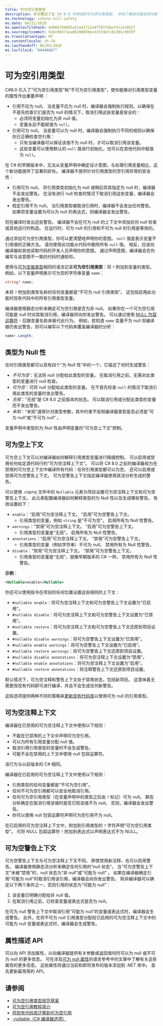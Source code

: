 ```yaml
---
title: 可为空引用类型
description: 本文概述了在 C# 8.0 中添加的可为空引用类型。 你将了解该功能如何为新项目和现有项目提供针对空引用异常的安全性。
ms.technology: csharp-null-safety
ms.date: 04/21/2020
ms.openlocfilehash: 6d068760805a21e41712a4f70735bef41ce2052f
ms.sourcegitcommit: b16c00371ea06398859ecd157defc81301c9070f
ms.translationtype: HT
ms.contentlocale: zh-CN
ms.lasthandoff: 06/05/2020
ms.locfileid: "84446667"
---
```

# <a name="nullable-reference-types"></a>可为空引用类型

C#8.0 引入了“可为空引用类型”和“不可为空引用类型”，使你能够对引用类型变量的属性作出重要声明 ：

- 引用不应为 null。 当变量不应为 null 时，编译器会强制执行规则，以确保在不首先检查它们是否为 null 的情况下，取消引用这些变量是安全的：
  - 必须将变量初始化为非 null 值。
  - 变量永远不能赋值为 `null`。
- 引用可为 null。 当变量可以为 null 时，编译器会强制执行不同的规则以确保你已正确检查空引用：
  - 只有当编译器可以保证该值不为 null 时，才可以取消引用该变量。
  - 这些变量可以使用默认的 `null` 值进行初始化，也可以在其他代码中赋值为 `null`。

在 C# 的早期版本中，无法从变量声明中确定设计意图，与处理引用变量相比，这个新功能提供了显著的好处。 编译器不提供针对引用类型的空引用异常的安全性：

- 引用可为 null。 将引用类型初始化为 null 或稍后将其指定为 null 时，编译器不会发出警告。 在没有进行 null 检查的情况下取消引用这些变量，编译器会发出警告。
- 假定引用不为 null。 当引用类型被取消引用时，编译器不会发出任何警告。 如果将变量设置为可以为 null 的表达式，则编译器会发出警告。

将在编译时发出这些警告。 编译器不会在可为 null 的上下文中添加任何 null 检查或其他运行时构造。 在运行时，可为 null 的引用和不可为 null 的引用是等效的。

通过添加可为空引用类型，你可以更清楚地声明你的意图。 `null` 值是表示变量不引用值的正确方法。 请勿使用此功能从代码中删除所有 `null` 值。 相反，应该向编译器和其他读取代码的开发人员声明你的意图。 通过声明意图，编译器会在你编写与该意图不一致的代码时通知你。

使用与[可为空值类型](language-reference/builtin-types/nullable-value-types.md)相同的语法记录**可为空引用类型**：将 `?` 附加到变量的类型。 例如，以下变量声明表示可为空的字符串变量 `name`：

```csharp
string? name;
```

未将 `?` 附加到类型名称的任何变量都是“不可为 null 引用类型”。 这包括启用此功能时现有代码中的所有引用类型变量。

编译器使用静态分析来确定可为空引用是否为非 null。 如果你在一个可为空引用可能是 null 时对其取消引用，编译器将向你发出警告。 可以通过使用 [NULL 包容运算符](language-reference/operators/null-forgiving.md) `!` 后跟变量名称来替代此行为。 例如，若知道 `name` 变量不为 null 但编译器仍发出警告，则可以编写以下代码来覆盖编译器的分析：

```csharp
name!.Length;
```

## <a name="nullability-of-types"></a>类型为 Null 性

任何引用类型都可以具有四个“为 Null 性”中的一个，它描述了何时生成警告：

- *不可为空*：无法将 null 分配给此类型的变量。 在取消引用之前，无需对此类型的变量进行 null 检查。
- *可为空*：可将 null 分配给此类型的变量。 在不首先检查 `null` 的情况下取消引用此类型的变量时发出警告。
- *无视*：“无视”是 C# 8.0 之前版本的状态。 可以取消引用或分配此类型的变量而不发出警告。
- *未知*：“未知”通常针对类型参数，其中约束不告知编译器类型是否必须是“可为 null”或“不可为 null” 。

变量声明中类型的为 Null 性由声明变量的“可为空上下文”控制。

## <a name="nullable-contexts"></a>可为空上下文

可为空上下文可以对编译器如何解释引用类型变量进行精细控制。 可以启用或禁用任何给定源代码行的“可为空注释上下文”。 可以将 C# 8.0 之前的编译器视为在禁用的可为空上下文中编译所有代码：任何引用类型都可以为空。 还可以启用或禁用可为空警告上下文。 可为空警告上下文指定编译器使用其流分析生成的警告。

可以使用 .csproj 文件中的 `Nullable` 元素为项目设置可为空注释上下文和可为空警告上下文。 此元素配置编译器如何解释类型的为 Null 性以及生成哪些警告。 有效设置如下：

- `enable`：“启用”可为空注释上下文。 “启用”可为空警告上下文。
  - 引用类型的变量，例如 `string` 是“不可为空”。  启用所有为 Null 性警告。
- `warnings`：“禁用”可为空注释上下文。 “启用”可为空警告上下文。
  - 引用类型的变量是“无视”。 启用所有为 Null 性警告。
- `annotations`：“启用”可为空注释上下文。 “禁用”可为空警告上下文。
  - 引用类型的变量（例如字符串）不可为 null。 禁用所有为 Null 性警告。
- `disable`：“禁用”可为空注释上下文。 “禁用”可为空警告上下文。
  - 引用类型的变量是“无视”，就像早期版本的 C# 一样。 禁用所有为 Null 性警告。

**示例**：

```xml
<Nullable>enable</Nullable>
```

你还可以使用指令在项目的任何位置设置这些相同的上下文：

- `#nullable enable`：将可为空注释上下文和可为空警告上下文设置为“已启用”。
- `#nullable disable`：将可为空注释上下文和可为空警告上下文设置为“已禁用”。
- `#nullable restore`：将可为空注释上下文和可为空警告上下文还原到项目设置。
- `#nullable disable warnings`：将可为空警告上下文设置为“已禁用”。
- `#nullable enable warnings`：将可为空警告上下文设置为“已启用”。
- `#nullable restore warnings`：将可为空警告上下文还原到项目设置。
- `#nullable disable annotations`：将可为空注释上下文设置为“禁用”。
- `#nullable enable annotations`：将可为空注释上下文设置为“启用”。
- `#nullable restore annotations`：将注释警告上下文还原到项目设置。

默认情况下，可为空注释和警告上下文处于禁用状态，包括新项目。 这意味着无需更改现有代码即可进行编译，并且不会生成任何新警告。

这些选项提供两种不同的策略来[更新现有代码库](nullable-migration-strategies.md)以使用可为 null 的引用类型。

## <a name="nullable-annotation-context"></a>可为空注释上下文

编译器在已禁用的可为空注释上下文中使用以下规则：

- 不能在已禁用的上下文中声明可为空引用。
- 可以为所有引用变量分配 null 值。
- 取消引用引用类型的变量时不会生成警告。
- 可能不会在禁用的上下文中使用 null 包容运算符。

该行为与以前版本的 C# 相同。

编译器在已启用的可为空注释上下文中使用以下规则：

- 引用类型的任何变量都是“不可为空引用”。
- 任何不可为空引用都可以安全地取消引用。
- 任何可为空引用类型（在变量声明中的类型之后由 `?` 标记）可为 null。 静态分析确定在取消引用该值时是否已知该值不为 null。 否则，编译器会发出警告。
- 你可以使用 null 包容运算符声明可为空引用不为 null。

在已启用的可为空注释上下文中，附加到引用类型的 `?` 字符声明“可为空引用类型”。 可将 NULL 包容运算符 `!` 附加到表达式以声明表达式不为 NULL。

## <a name="nullable-warning-context"></a>可为空警告上下文

可为空警告上下文与可为空注释上下文不同。 即使禁用新注释，也可以启用警告。 编译器使用静态流分析来确定任何引用的“null 状态”。 当“可为空警告上下文”未被“禁用”时，null 状态为“非 null”或“可能为 null” 。 如果在编译器确定引用“可能为 null”时取消引用该引用，编译器会向你发出警告。 除非编译器可以确定以下两个条件之一，否则引用的状态为“可能为 null”：

1. 该变量已明确分配给非 null 值。
1. 在取消引用之前，已检查变量或表达式是否为 null。

在可为 null 警告上下文中取消引用“可能为 null”的变量或表达式时，编译器会生成警告。 此外，在将不可为 null 引用类型分配给已启用的可为空注释上下文中的可能为 null 变量或表达式时，编译器会生成警告。

## <a name="attributes-describe-apis"></a>属性描述 API

可以向 API 添加属性，以向编译器提供有关参数或返回值何时可以为 null 或不可为 null 的更多信息。 可在涉及[可为 null 属性](language-reference/attributes/nullable-analysis.md)的语言参考中的文章中了解有关这些属性的更多信息。 这些属性将通过当前和即将发布的版本添加到 .NET 库中。 首先更新最常用的 API。

## <a name="see-also"></a>请参阅

- [可为空引用类型规范草案](~/_csharplang/proposals/csharp-8.0/nullable-reference-types-specification.md)
- [可为空引用教程简介](tutorials/nullable-reference-types.md)
- [将现有代码库迁移到可为空引用](tutorials/upgrade-to-nullable-references.md)
- [-nullable（C# 编译器选项）](language-reference/compiler-options/nullable-compiler-option.md)
